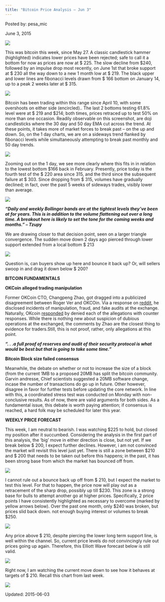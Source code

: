 ```yaml
---
title: "Bitcoin Price Analysis – Jun 3"
---
```


Posted by: pesa_mic 

<span>June 3, 2015</span>


<img src="https://G-I-R.github.io/deepdotweb/imgs/2015/06/1.jpg">

<p>This was bitcoin this week, since May 27. A classic candlestick hammer (highlighted) indicates lower prices have been rejected; safe to call it a bottom for now as prices are now at $ 225. The slow decline from $240, followed by an impulse drop most recently, on June 1st that broke support at $ 230 all the way down to a new 1 month low at $ 219. The black upper and lower lines are fibonacci levels drawn from $ 166 bottom on January 14, up to a peak 2 weeks later at $ 315.</p>

<img src="https://G-I-R.github.io/deepdotweb/imgs/2015/06/2.jpg">

<p>Bitcoin has been trading within this range since April 10, with some overshoots on either side (encircled).. The last 2 bottoms testing 61.8% level were at $ 219 and $214; both times, prices retraced up to test 50% on more than one occasion. Readily observable on this screenshot, are doji candlesticks where the 30 day and 50 day EMA cut across the trend. At these points, it takes more of market forces to break past &#8211; on the up and down. So, on the 1 day charts, we are on a sideways trend flanked by fibonacci levels while simultaneously attempting to break past monthly and 50 day trends.</p>

<img src="https://G-I-R.github.io/deepdotweb/imgs/2015/06/3.png">

<p>Zooming out on the 1 day, we see more clearly where this fits in in relation to the lowest bottom $166 back in February. Presently, price today is the fourth test of the $ 220 area since 315, and the third since the subsequent failure at $ 303. Since dropping from $ 315, volumes have gradually declined; in fact, over the past 5 weeks of sideways trades, visibly lower than average.</p>

<img src="https://G-I-R.github.io/deepdotweb/imgs/2015/06/4.png">

<p><strong><em>“Daily and weekly Bollinger bands are at the tightest levels they&#8217;ve been at for years. This is in addition to the volume flattening out over a long time. A breakout here is likely to set the tone for the coming weeks and months.” &#8211; Tzupy</em></strong></p>
<p>We are drawing closer to that decision point, seen on a larger triangle convergence. The sudden move down 2 days ago pierced through lower support extended from a local bottom $ 213</p>

<img src="https://G-I-R.github.io/deepdotweb/imgs/2015/06/5.png">

<p>Question is, can buyers show up here and bounce it back up? Or, will sellers swoop in and drag it down below $ 200?</p>
<p><strong>BITCOIN FUNDAMENTALS</strong></p>
<p><strong>OKCoin alleged trading manipulation</strong></p>
<p>Former OKCoin CTO, Changpeng Zhao, got dragged into a publicized disagreement between Roger Ver and OKCOin. Via a response on <a href="https://www.reddit.com/r/Bitcoin/comments/37tm1b/czs_statement_regarding_the_dispute_between/">reddit</a>, he disclosed incidents of manipulation, fraud, and fake audits at the exchange. Naturally, OKcoin <a href="https://www.reddit.com/r/Bitcoin/comments/37u6ca/okcoins_response_to_czs_lies_and_desperate/">responded</a> by denied each of the allegations with counter responses. While there is nothing new about suspicion of dubious operations at the exchanged, the comments by Zhao are the closest thing to evidence for traders.Still, this is not proof, rather, only allegations at this point.</p>
<p><strong><em>“. . .a full proof of reserves and audit of their security protocol is what would be best but that is going to take some time.”</em></strong></p>
<p><strong>Bitcoin Block size failed consensus</strong></p>
<p>Meanwhile, the debate on whether or not to increase the size of a block (from the current 1MB to a proposed 20MB has split the bitcoin community. Garvin andresse, Chief scientists suggested a 20MB software change, incase the number of transactions do go up in future. Other however, disagree in favor for further tests before updating the core network. In line with this, a coordinated stress test was conducted on Monday with non-conclusive results. As of now, there are valid arguments for both sides. As a fundamental issue, this debate is worth paying attention; if consensus is reached, a hard folk may be scheduled for later this year.</p>
<p><strong>WEEKLY PRICE FORECAST</strong></p>
<p>This week, I am neutral to bearish. I was watching $225 to hold, but closed my position after it succumbed. Considering the analysis in the first part of this analysis, the ‘big’ move in either direction is close, but not yet. If we break below $ 200, I expect further declines. However, i am not convinced the market will revisit this level just yet. There is still a zone between $210 and $ 200 that needs to be taken out before this happens; in the past, it has been strong base from which the market has bounced off from.</p>

<img src="https://G-I-R.github.io/deepdotweb/imgs/2015/06/6.jpg">

<p>I cannot rule out a bounce back up off from $ 210, but I expect the market to test this level. For that to happen, the price now will play out as a retracement of the sharp drop, possibly up till $230. This zone is a strong base for bulls to attempt another go at higher prices. Specifically, 2 price points I have consistently highlighted as necessary to overcome (marked by yellow arrows below). Over the past one month, only $240 was broken, but prices slid back down. not enough buying interest or volumes to break $250.</p>

<img src="https://G-I-R.github.io/deepdotweb/imgs/2015/06/7.jpg">

<p>Any price above $ 210, despite piercing the lower long term support line, is well within the channel. So, current price levels do not convincingly rule out prices going up again. Therefore, this Elliott Wave forecast below is still valid.</p>

<img src="https://G-I-R.github.io/deepdotweb/imgs/2015/06/8.png">

<p>Right now, I am watching the current move down to see how it behaves at targets of $ 210. Recall this chart from last week.</p>

<img src="https://G-I-R.github.io/deepdotweb/imgs/2015/06/9.png">


Updated: 2015-06-03

